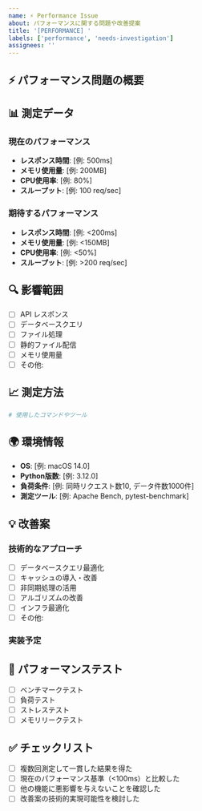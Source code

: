 ```yaml
---
name: ⚡ Performance Issue
about: パフォーマンスに関する問題や改善提案
title: '[PERFORMANCE] '
labels: ['performance', 'needs-investigation']
assignees: ''
---
```


## ⚡ パフォーマンス問題の概要
<!-- パフォーマンス問題の概要を簡潔に説明してください -->

## 📊 測定データ
<!-- 実際の測定結果を記載してください -->

### 現在のパフォーマンス
- **レスポンス時間**: [例: 500ms]
- **メモリ使用量**: [例: 200MB]
- **CPU使用率**: [例: 80%]
- **スループット**: [例: 100 req/sec]

### 期待するパフォーマンス
- **レスポンス時間**: [例: <200ms]
- **メモリ使用量**: [例: <150MB]
- **CPU使用率**: [例: <50%]
- **スループット**: [例: >200 req/sec]

## 🔍 影響範囲
<!-- パフォーマンス問題が影響する範囲を記載してください -->
- [ ] API レスポンス
- [ ] データベースクエリ
- [ ] ファイル処理
- [ ] 静的ファイル配信
- [ ] メモリ使用量
- [ ] その他:

## 📈 測定方法
<!-- パフォーマンスをどのように測定したかを記載してください -->
```bash
# 使用したコマンドやツール
```

## 🌍 環境情報
- **OS**: [例: macOS 14.0]
- **Python版数**: [例: 3.12.0]
- **負荷条件**: [例: 同時リクエスト数10, データ件数1000件]
- **測定ツール**: [例: Apache Bench, pytest-benchmark]

## 💡 改善案
<!-- パフォーマンス改善のための具体的な提案があれば記載してください -->

### 技術的なアプローチ
- [ ] データベースクエリ最適化
- [ ] キャッシュの導入・改善
- [ ] 非同期処理の活用
- [ ] アルゴリズムの改善
- [ ] インフラ最適化
- [ ] その他:

### 実装予定
<!-- 実装予定の詳細を記載してください -->

## 🧪 パフォーマンステスト
<!-- この改善に必要なテストについて記載してください -->
- [ ] ベンチマークテスト
- [ ] 負荷テスト
- [ ] ストレステスト
- [ ] メモリリークテスト

## ✅ チェックリスト
- [ ] 複数回測定して一貫した結果を得た
- [ ] 現在のパフォーマンス基準（<100ms）と比較した
- [ ] 他の機能に悪影響を与えないことを確認した
- [ ] 改善案の技術的実現可能性を検討した
